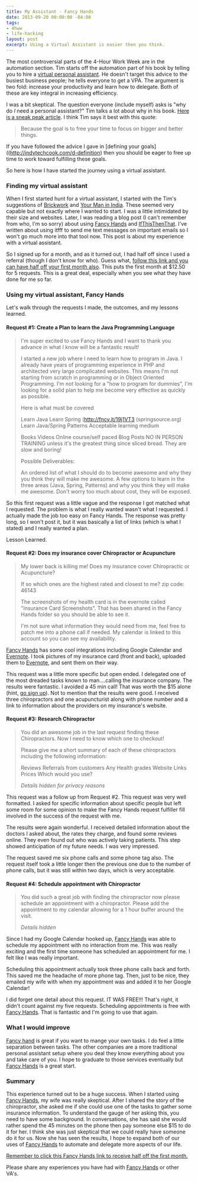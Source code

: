 ```yaml
---
title: My Assistant - Fancy Hands
date: 2013-09-20 00:00:00 -04:00
tags:
- 4hww
- life-hacking
layout: post
excerpt: Using a Virtual Assistant is easier then you think.
---
```


The most controversial parts of the 4-Hour Work Week are in the automation section. Tim starts off the automation part of his book by telling you to hire a [virtual personal assistant](https://en.wikipedia.org/wiki/Virtual_assistant). He doesn't target this advice to the busiest business people; he tells everyone to get a VPA. The argument is two fold: increase your productivity and learn how to delegate. Both of these are key integral in increasing efficiency. 

I was a bit skeptical. The question everyone (include myself) asks is "why do *I* need a personal assistant?" Tim talks a lot about why in his book. [Here is a sneak peak article](http://www.fourhourworkweek.com/blog/outsourcing-life/). I think Tim says it best with this quote: 

> Because the goal is to free your time to focus on bigger and better things.
 
If you have followed the advice I gave in [defining your goals]((http://indytechcook.com/d-definition) then you should be eager to free up time to work toward fulfilling these goals. 

So here is how I have started the journey using a virtual assistant. 

### Finding my virtual assistant 

When I first started hunt for a virtual assistant, I started with the Tim's suggestions of [Brickwork](http://www.brickworkindia.com) and [Your Man in India](http://www.yourmaninindia.com). These seemed very capable but not exactly where I wanted to start. I was a little intimidated by their size and websites. Later, I was reading a blog post (I can't remember from who, I'm so sorry) about using [Fancy Hands](http://fncy.it/14IJW5M) and [IfThisThenThat](http://ifttt.com). I've written about using itfff to send me text messages on important emails so I won't go much more into that tool now. This post is about my experience with a virtual assistant. 

So I signed up for a month, and as it turned out, I had half off since I used a referral (though I don't know for who). Guess what, [follow this link and you can have half off your first month also](http://fncy.it/14IJW5M). This puts the first month at $12.50 for 5 requests. This is a great deal, especially when you see what they have done for me so far. 

### Using my virtual assistant, Fancy Hands 

Let's walk through the requests I made, the outcomes, and my lessons learned. 

#### Request #1: Create a Plan to learn the Java Programming Language 

> I'm super excited to use Fancy Hands and I want to thank you advance in what I know will be a fantastic result! 
> 
> I started a new job where I need to learn how to program in Java. I already have years of programming experience in PHP and architected very large complicated websites. This means I'm not starting from scratch in programming or in Object Oriented Programming. I'm not looking for a "how to program for dummies", I'm looking for a solid plan to help me become very effective as quickly as possible. 
> 
> Here is what must be covered 
> 
> Learn Java 
> Learn Spring (http://fncy.it/19j1VT3 (springsource.org) 
> Learn Java/Spring Patterns 
> Acceptable learning medium 
> 
> Books 
> Videos 
> Online course/self paced 
> Blog Posts 
> NO IN PERSON TRAINING unless it's the greatest thing since sliced bread. They are slow and boring! 
> 
> Possible Deliverables: 
> 
> An ordered list of what I should do to become awesome and why they you think they will make me awesome. 
> A few options to learn in the three areas (Java, Spring, Patterns) and why you think they will make me awesome. 
> Don't worry too much about cost, they will be exposed. 

So this first request was a little vague and the response I got matched what I requested. The problem is what I really wanted wasn't what I requested. I actually made the job too easy on Fancy Hands. The response was pretty long, so I won't post it, but it was basically a list of links (which is what I stated) and I really wanted a plan. 

Lesson Learned. 

#### Request #2: Does my insurance cover Chiropractor or Acupuncture 

> My lower back is killing me! Does my insurance cover Chiropractic or Acupuncture? 
> 
> If so which ones are the highest rated and closest to me? zip code: 46143 
> 
> The screenshots of my health card is in the evernote called "Insurance Card Screenshots". That has been shared in the Fancy Hands folder so you should be able to see it. 
> 
> I'm not sure what information they would need from me, feel free to patch me into a phone call if needed. My calendar is linked to this account so you can see my availability. 

[Fancy Hands](http://fncy.it/14IJW5M) has some cool integrations including Google Calendar and [Evernote](https://www.evernote.com/referral/Registration.action?uid=1274944&sig=cd033a6fe7c43055bf73fd8488416cfa). I took pictures of my insurance card (front and back), uploaded them to [Evernote](https://www.evernote.com/referral/Registration.action?uid=1274944&sig=cd033a6fe7c43055bf73fd8488416cfa), and sent them on their way. 

This request was a little more specific but open ended. I delegated one of the most dreaded tasks known to man….calling the insurance company. The results were fantastic. I avoided a 45 min call! That was worth the $15 alone (hint, [go sign up](http://fncy.it/14IJW5M)). Not to mention that the results were good. I received three chiropractors and one acupuncturist along with phone number and a link to information about the providers on my insurance's website. 

#### Request #3: Research Chiropractor 

> You did an awesome job in the last request finding these Chiropractors. Now I need to know which one to checkout! 
> 
> Please give me a short summary of each of these chiropractors including the following information: 
> 
> Reviews 
> Referrals from customers 
> Any Health grades 
> Website Links 
> Prices 
> Which would you use? 
> 
> *Details hidden for privacy reasons*

This request was a follow up from Request #2. This request was very well formatted. I asked for specific information about specific people but left some room for some opinion to make the Fancy Hands request fulfiller fill involved in the success of the request with me. 

The results were again wonderful. I received detailed information about the doctors I asked about, the rates they charge, and found some reviews online. They even found out who was actively taking patients. This step showed anticipation of my future needs. I was very impressed. 

The request saved me six phone calls and some phone tag also. The request itself took a little longer then the previous one due to the number of phone calls, but it was still within two days, which is very acceptable. 

#### Request #4: Schedule appointment with Chiropractor 

> You did such a great job with finding the chiropractor now please schedule an appointment with a chiropractor. Please add the appointment to my calendar allowing for a 1 hour buffer around the visit. 
> 
> *Details hidden*

Since I had my Google Calendar hooked up, [Fancy Hands](http://fncy.it/14IJW5M) was able to schedule my appointment with no interaction from me. This was really exciting and the first time someone has scheduled an appointment for me. I felt like I was really important. 

Scheduling this appointment actually took three phone calls back and forth. This saved me the headache of more phone tag. Then, just to be nice, they emailed my wife with when my appointment was and added it to her Google Calendar! 

I did forget one detail about this request. IT WAS FREE!!! That's right, it didn't count against my five requests. Scheduling appointments is free with [Fancy Hands](http://fncy.it/14IJW5M). That is fantastic and I'm going to use that again. 

### What I would improve

[Fancy hand](http://fncy.it/14IJW5M) is great if you want to mange your own tasks.  I do feel a little separation between tasks.  The other companies are a more traditional personal assistant setup where you deal they know everything about you and take care of you.  I hope to graduate to those services eventually but [Fancy Hands](http://fncy.it/14IJW5M) is a great start.

### Summary 

This experience turned out to be a huge success. When I started using [Fancy Hands](http://fncy.it/14IJW5M), my wife was really skeptical. After I shared the story of the chiropractor, she asked me if she could use one of the tasks to gather some insurance information. To understand the gauge of her asking this, you need to have some background. In conversations, she has said she would rather spend the 45 minutes on the phone then pay someone else $15 to do it for her. I think she was just skeptical that we could really have someone do it for us. Now she has seen the results, I hope to expand both of our uses of [Fancy Hands](http://fncy.it/14IJW5M) to automate and delegate more aspects of our life. 

[Remember to click this Fancy Hands link to receive half off the first month.](http://fncy.it/14IJW5M)

Please share any experiences you have had with [Fancy Hands](http://fncy.it/14IJW5M) or other VA's. 










